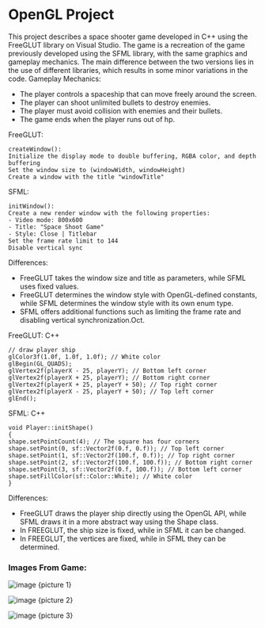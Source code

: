 # OpenGL Project
This project describes a space shooter game developed in C++ using the FreeGLUT library on Visual Studio. The game is a recreation of the game previously developed using the SFML library, with the same graphics and gameplay mechanics. The main difference between the two versions lies in the use of different libraries, which results in some minor variations in the code.
Gameplay Mechanics: 
   - The player controls a spaceship that can move freely around the screen.
   - The player can shoot unlimited bullets to destroy enemies.
   - The player must avoid collision with enemies and their bullets.
   - The game ends when the player runs out of hp.

FreeGLUT:
```
createWindow():
Initialize the display mode to double buffering, RGBA color, and depth buffering
Set the window size to (windowWidth, windowHeight)
Create a window with the title "windowTitle"
```

SFML:
```
initWindow():
Create a new render window with the following properties:
- Video mode: 800x600
- Title: "Space Shoot Game"
- Style: Close | Titlebar
Set the frame rate limit to 144
Disable vertical sync
```
Differences:
- FreeGLUT takes the window size and title as parameters, while SFML uses fixed values.
- FreeGLUT determines the window style with OpenGL-defined constants, while SFML determines the window style with its own enum type.
- SFML offers additional functions such as limiting the frame rate and disabling vertical synchronization.Oct.

FreeGLUT:
C++
```
// draw player ship
glColor3f(1.0f, 1.0f, 1.0f); // White color
glBegin(GL_QUADS);
glVertex2f(playerX - 25, playerY); // Bottom left corner
glVertex2f(playerX + 25, playerY); // Bottom right corner
glVertex2f(playerX + 25, playerY + 50); // Top right corner
glVertex2f(playerX - 25, playerY + 50); // Top left corner
glEnd(); 
```

SFML:
C++
```
void Player::initShape()
{
shape.setPointCount(4); // The square has four corners
shape.setPoint(0, sf::Vector2f(0.f, 0.f)); // Top left corner
shape.setPoint(1, sf::Vector2f(100.f, 0.f)); // Top right corner
shape.setPoint(2, sf::Vector2f(100.f, 100.f)); // Bottom right corner
shape.setPoint(3, sf::Vector2f(0.f, 100.f)); // Bottom left corner
shape.setFillColor(sf::Color::White); // White color
}
```
Differences:
- FreeGLUT draws the player ship directly using the OpenGL API, while SFML draws it in a more abstract way using the Shape class.
- In FREEGLUT, the ship size is fixed, while in SFML it can be changed.
- In FREEGLUT, the vertices are fixed, while in SFML they can be determined.

<h3>Images From Game:</h3> 

  ![image](https://github.com/Gizemexe/OpenGL/assets/108283247/90635de4-5be0-48f6-b14b-96c8bdf9aa93)
  {picture 1}

  ![image](https://github.com/Gizemexe/OpenGL/assets/108283247/39078eab-bcc6-467d-a360-212e2fc967b5)
  {picture 2}

  ![image](https://github.com/Gizemexe/OpenGL/assets/108283247/045eb01a-4f0e-492a-8a22-2eb21d32f88f)
  {picture 3}


